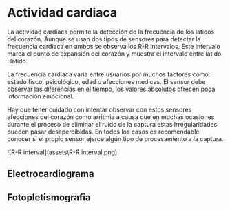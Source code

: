 # Actividad cardiaca

La actividad cardiaca permite la detección de la frecuencia de los latidos del corazón. Aunque se usan dos tipos de sensores para detectar la frecuencia cardiaca en ambos se observa los R-R intervalos. Este intervalo marca el punto de expansión del corazón y muestra el intervalo entre latido i latido.

La frecuencia cardiaca varia entre usuarios por muchos factores como: estado fisco, psicológico, edad o afecciones medicas. El sensor debe observar las diferencias en el tiempo, los valores absolutos ofrecen poca información emocional.

Hay que tener cuidado con intentar observar con estos sensores afecciones del corazón como arritmia a causa que en muchas ocasiones durante el proceso de eliminar el ruido de la captura estas irregularidades pueden pasar desapercibidas. En todos los casos es recomendable conocer si el propio sensor ejerce algún tipo de procesamiento a la captura.





![R-R interval](assets\R-R interval.png)

## Electrocardiograma

## Fotopletismografia

